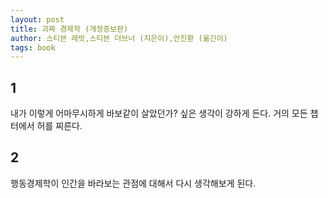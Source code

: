 ```yaml
---
layout: post
title: 괴짜 경제학 (개정증보판)
author: 스티븐 레빗,스티븐 더브너 (지은이),안진환 (옮긴이)
tags: book
---
```


## 1

내가 이렇게 어마무시하게 바보같이 살았던가? 싶은 생각이 강하게 든다. 거의 모든 챕터에서 허를 찌른다.

## 2

행동경제학이 인간을 바라보는 관점에 대해서 다시 생각해보게 된다.


